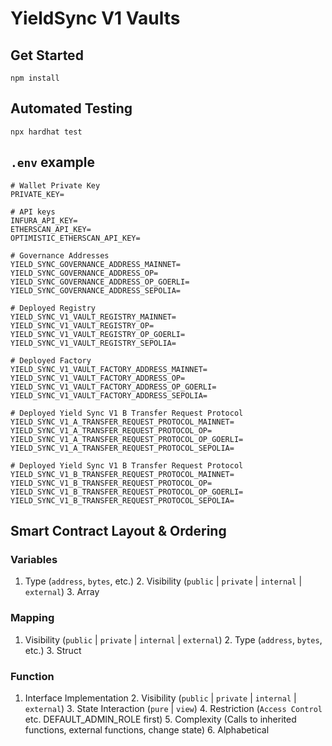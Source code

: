 # YieldSync V1 Vaults

## Get Started

```shell
npm install
```

## Automated Testing

```shell
npx hardhat test
```

## `.env` example

```shell
# Wallet Private Key
PRIVATE_KEY=

# API keys
INFURA_API_KEY=
ETHERSCAN_API_KEY=
OPTIMISTIC_ETHERSCAN_API_KEY=

# Governance Addresses
YIELD_SYNC_GOVERNANCE_ADDRESS_MAINNET=
YIELD_SYNC_GOVERNANCE_ADDRESS_OP=
YIELD_SYNC_GOVERNANCE_ADDRESS_OP_GOERLI=
YIELD_SYNC_GOVERNANCE_ADDRESS_SEPOLIA=

# Deployed Registry
YIELD_SYNC_V1_VAULT_REGISTRY_MAINNET=
YIELD_SYNC_V1_VAULT_REGISTRY_OP=
YIELD_SYNC_V1_VAULT_REGISTRY_OP_GOERLI=
YIELD_SYNC_V1_VAULT_REGISTRY_SEPOLIA=

# Deployed Factory
YIELD_SYNC_V1_VAULT_FACTORY_ADDRESS_MAINNET=
YIELD_SYNC_V1_VAULT_FACTORY_ADDRESS_OP=
YIELD_SYNC_V1_VAULT_FACTORY_ADDRESS_OP_GOERLI=
YIELD_SYNC_V1_VAULT_FACTORY_ADDRESS_SEPOLIA=

# Deployed Yield Sync V1 B Transfer Request Protocol
YIELD_SYNC_V1_A_TRANSFER_REQUEST_PROTOCOL_MAINNET=
YIELD_SYNC_V1_A_TRANSFER_REQUEST_PROTOCOL_OP=
YIELD_SYNC_V1_A_TRANSFER_REQUEST_PROTOCOL_OP_GOERLI=
YIELD_SYNC_V1_A_TRANSFER_REQUEST_PROTOCOL_SEPOLIA=

# Deployed Yield Sync V1 B Transfer Request Protocol
YIELD_SYNC_V1_B_TRANSFER_REQUEST_PROTOCOL_MAINNET=
YIELD_SYNC_V1_B_TRANSFER_REQUEST_PROTOCOL_OP=
YIELD_SYNC_V1_B_TRANSFER_REQUEST_PROTOCOL_OP_GOERLI=
YIELD_SYNC_V1_B_TRANSFER_REQUEST_PROTOCOL_SEPOLIA=
```

## Smart Contract Layout & Ordering

### Variables

1. Type (`address`, `bytes`, etc.)
	2. Visibility (`public` | `private` | `internal` | `external`)
		3. Array

### Mapping

1. Visibility (`public` | `private` | `internal` | `external`)
	2. Type (`address`, `bytes`, etc.)
		3. Struct

### Function

1. Interface Implementation
	2. Visibility (`public` | `private` | `internal` | `external`)
		3. State Interaction (`pure` | `view`)
			4. Restriction (`Access Control` etc. DEFAULT_ADMIN_ROLE first)
				5. Complexity (Calls to inherited functions, external functions, change state)
					6. Alphabetical